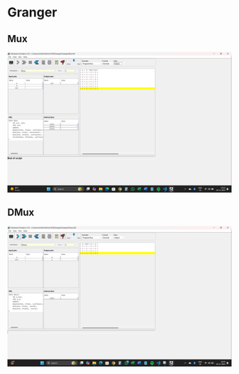 # Granger

## Mux

<img src="./Screenshot 2024-11-18 141005.png"/>

## DMux

<img src="./Screenshot 2024-11-18 165511.png"/>
